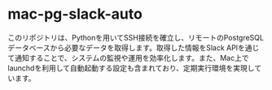 # mac-pg-slack-auto
このリポジトリは、Pythonを用いてSSH接続を確立し、リモートのPostgreSQLデータベースから必要なデータを取得します。取得した情報をSlack APIを通じて通知することで、システムの監視や運用を効率化します。また、Mac上でlaunchdを利用して自動起動する設定も含まれており、定期実行環境を実現しています。
